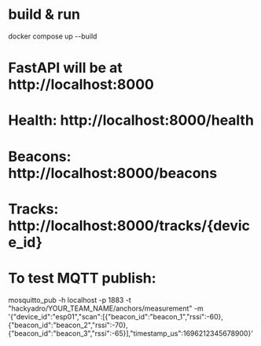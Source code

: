 # build & run
docker compose up --build

# FastAPI will be at http://localhost:8000
# Health: http://localhost:8000/health
# Beacons: http://localhost:8000/beacons
# Tracks: http://localhost:8000/tracks/{device_id}

# To test MQTT publish:
mosquitto_pub -h localhost -p 1883 -t "hackyadro/YOUR_TEAM_NAME/anchors/measurement" -m '{"device_id":"esp01","scan":[{"beacon_id":"beacon_1","rssi":-60},{"beacon_id":"beacon_2","rssi":-70},{"beacon_id":"beacon_3","rssi":-65}],"timestamp_us":1696212345678900}'
